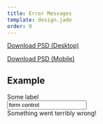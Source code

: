```yaml
---
title: Error Messages
template: design.jade
order: 0
---
```


<a href="../psd/AXA_forms_desktop.psd" class="download download--desktop" >Download PSD (Desktop)</a>

<a href="../psd/AXA_forms_mobile.psd" class="download download--mobile" >Download PSD (Mobile)</a>

## Example

<div style="max-width: 700px" >
  <div class="form__group">
    <label class="form__group__label">
      Some label
    </label>
    <div class="form__group__control">
      <input type="text" class="control control--input" value="form control" />
      <div class="form__error-message" >
        Something went terribly wrong!
      </div>
    </div>
  </div>
</div>
